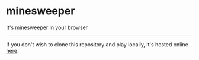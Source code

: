 # minesweeper
It's minesweeper in your browser

***

If you don't wish to clone this repository and play locally, it's hosted online [here](http://racc.at/games/minesweeper).
